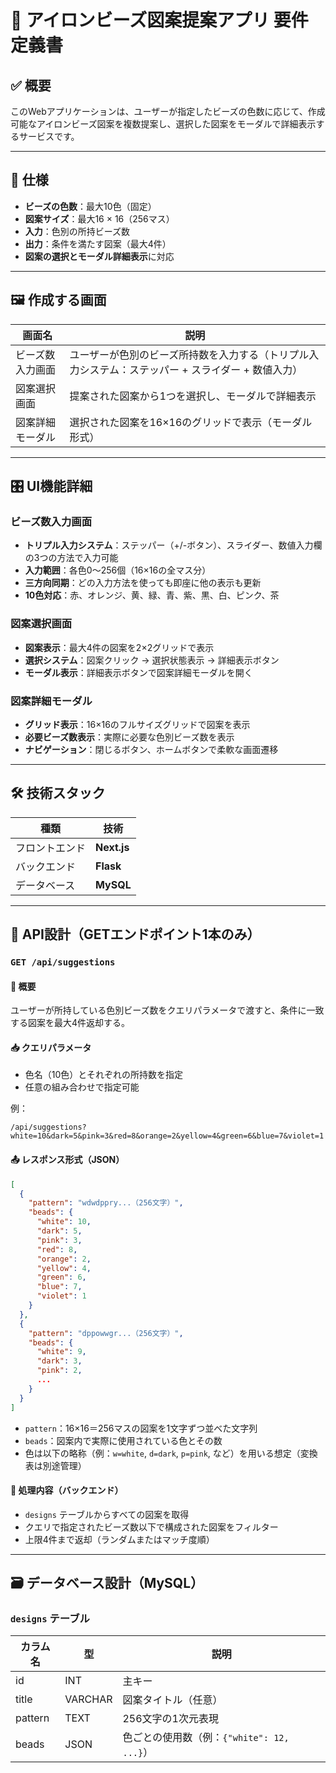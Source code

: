 # 🎨 アイロンビーズ図案提案アプリ 要件定義書

## ✅ 概要

このWebアプリケーションは、ユーザーが指定したビーズの色数に応じて、作成可能なアイロンビーズ図案を複数提案し、選択した図案をモーダルで詳細表示するサービスです。

---

## 🧩 仕様

* **ビーズの色数**：最大10色（固定）
* **図案サイズ**：最大16 × 16（256マス）
* **入力**：色別の所持ビーズ数
* **出力**：条件を満たす図案（最大4件）
* **図案の選択とモーダル詳細表示**に対応

---

## 🖼 作成する画面

| 画面名      | 説明                       |
| -------- | ------------------------ |
| ビーズ数入力画面 | ユーザーが色別のビーズ所持数を入力する（トリプル入力システム：ステッパー + スライダー + 数値入力） |
| 図案選択画面   | 提案された図案から1つを選択し、モーダルで詳細表示 |
| 図案詳細モーダル | 選択された図案を16×16のグリッドで表示（モーダル形式） |

---

## 🎛️ UI機能詳細

### ビーズ数入力画面
* **トリプル入力システム**：ステッパー（+/-ボタン）、スライダー、数値入力欄の3つの方法で入力可能
* **入力範囲**：各色0〜256個（16×16の全マス分）
* **三方向同期**：どの入力方法を使っても即座に他の表示も更新
* **10色対応**：赤、オレンジ、黄、緑、青、紫、黒、白、ピンク、茶

### 図案選択画面
* **図案表示**：最大4件の図案を2×2グリッドで表示
* **選択システム**：図案クリック → 選択状態表示 → 詳細表示ボタン
* **モーダル表示**：詳細表示ボタンで図案詳細モーダルを開く

### 図案詳細モーダル
* **グリッド表示**：16×16のフルサイズグリッドで図案を表示
* **必要ビーズ数表示**：実際に必要な色別ビーズ数を表示
* **ナビゲーション**：閉じるボタン、ホームボタンで柔軟な画面遷移

---

## 🛠 技術スタック

| 種類      | 技術          |
| ------- | ----------- |
| フロントエンド | **Next.js** |
| バックエンド  | **Flask**   |
| データベース  | **MySQL**   |

---

## 🔗 API設計（GETエンドポイント1本のみ）

### `GET /api/suggestions`

#### 📌 概要

ユーザーが所持している色別ビーズ数をクエリパラメータで渡すと、条件に一致する図案を最大4件返却する。

#### 📥 クエリパラメータ

* 色名（10色）とそれぞれの所持数を指定
* 任意の組み合わせで指定可能

例：

```
/api/suggestions?white=10&dark=5&pink=3&red=8&orange=2&yellow=4&green=6&blue=7&violet=1
```

#### 📤 レスポンス形式（JSON）

```json
[
  {
    "pattern": "wdwdppry...（256文字）",
    "beads": {
      "white": 10,
      "dark": 5,
      "pink": 3,
      "red": 8,
      "orange": 2,
      "yellow": 4,
      "green": 6,
      "blue": 7,
      "violet": 1
    }
  },
  {
    "pattern": "dppowwgr...（256文字）",
    "beads": {
      "white": 9,
      "dark": 3,
      "pink": 2,
      ...
    }
  }
]
```

* `pattern`：16×16＝256マスの図案を1文字ずつ並べた文字列
* `beads`：図案内で実際に使用されている色とその数
* 色は以下の略称（例：`w=white`, `d=dark`, `p=pink`, など）を用いる想定（変換表は別途管理）

#### 🔎 処理内容（バックエンド）

* `designs` テーブルからすべての図案を取得
* クエリで指定されたビーズ数以下で構成された図案をフィルター
* 上限4件まで返却（ランダムまたはマッチ度順）

---

## 🗃️ データベース設計（MySQL）

### `designs` テーブル

| カラム名    | 型       | 説明                              |
| ------- | ------- | ------------------------------- |
| id      | INT     | 主キー                             |
| title   | VARCHAR | 図案タイトル（任意）                      |
| pattern | TEXT    | 256文字の1次元表現                     |
| beads   | JSON    | 色ごとの使用数（例：`{"white": 12, ...}`） |
